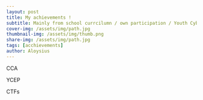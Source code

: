 ```yaml
---
layout: post
title: My achievements !
subtitle: Mainly from school currcilumn / own participation / Youth Cyber Exploration Programme / CTFs
cover-img: /assets/img/path.jpg
thumbnail-img: /assets/img/thumb.png
share-img: /assets/img/path.jpg
tags: [acchievements]
author: Aloysius 
---
```


CCA





YCEP




CTFs





